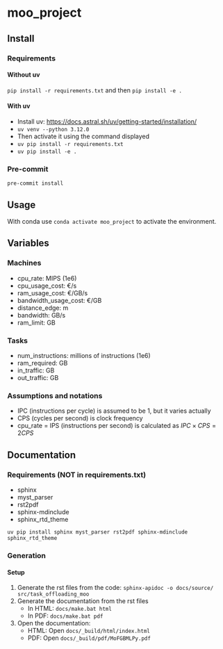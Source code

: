 # moo_project

## Install

### Requirements

#### Without uv

`pip install -r requirements.txt` and then `pip install -e .`

#### With uv

- Install uv: https://docs.astral.sh/uv/getting-started/installation/
- `uv venv --python 3.12.0`
- Then activate it using the command displayed
- `uv pip install -r requirements.txt`
- `uv pip install -e .`

### Pre-commit

`pre-commit install`

## Usage

With conda use `conda activate moo_project` to activate the environment.

## Variables

### Machines

- cpu_rate: MIPS (1e6)
- cpu_usage_cost: €/s
- ram_usage_cost: €/GB/s
- bandwidth_usage_cost: €/GB
- distance_edge: m
- bandwidth: GB/s
- ram_limit: GB

### Tasks

- num_instructions: millions of instructions (1e6)
- ram_required: GB
- in_traffic: GB
- out_traffic: GB


### Assumptions and notations

- IPC (instructions per cycle) is assumed to be 1, but it varies actually
- CPS (cycles per second) is clock frequency
- cpu_rate = IPS (instructions per second) is calculated as $IPC \times CPS = 2 CPS$ 



## Documentation

### Requirements (NOT in requirements.txt)

- sphinx
- myst_parser
- rst2pdf
- sphinx-mdinclude
- sphinx_rtd_theme


`uv pip install sphinx myst_parser rst2pdf sphinx-mdinclude sphinx_rtd_theme`

### Generation

#### Setup

1. Generate the rst files from the code: `sphinx-apidoc -o docs/source/ src/task_offloading_moo`
2. Generate the documentation from the rst files 
   - In HTML: `docs/make.bat html`
   - In PDF: `docs/make.bat pdf`
3. Open the documentation:
   - HTML: Open `docs/_build/html/index.html`
   - PDF: Open `docs/_build/pdf/MoFGBMLPy.pdf`